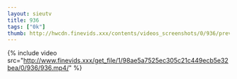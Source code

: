 ```yaml
--- 
layout: sieutv
title: 936
tags: ["0k"]
thumb: http://hwcdn.finevids.xxx/contents/videos_screenshots/0/936/preview.mp4.jpg
---
```

{% include video src="http://www.finevids.xxx/get_file/1/98ae5a7525ec305c21c449ecb5e32bea/0/936/936.mp4/" %} 
